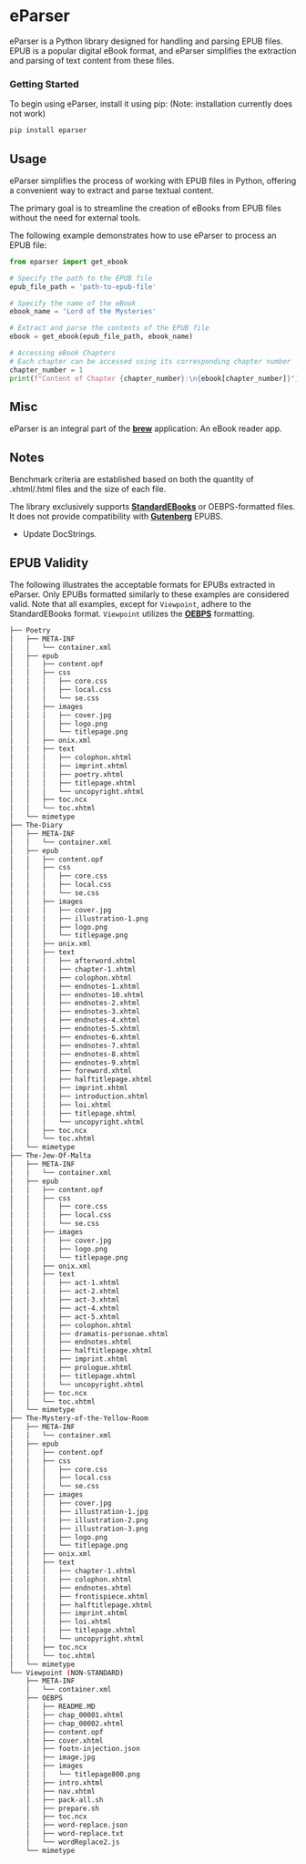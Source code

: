 # eParser

eParser is a Python library designed for handling and parsing EPUB files. EPUB is a popular digital eBook format, and eParser simplifies the extraction and parsing of text content from these files.

### Getting Started

To begin using eParser, install it using pip: (Note: installation currently does not work)

```bash
pip install eparser
```

## Usage
eParser simplifies the process of working with EPUB files in Python, offering a convenient way to extract and parse textual content. 

The primary goal is to streamline the creation of eBooks from EPUB files without the need for external tools.

The following example demonstrates how to use eParser to process an EPUB file:

```py
from eparser import get_ebook

# Specify the path to the EPUB file
epub_file_path = 'path-to-epub-file'

# Specify the name of the eBook
ebook_name = 'Lord of the Mysteries'

# Extract and parse the contents of the EPUB file
ebook = get_ebook(epub_file_path, ebook_name)

# Accessing eBook Chapters
# Each chapter can be accessed using its corresponding chapter number
chapter_number = 1
print(f"Content of Chapter {chapter_number}:\n{ebook[chapter_number]}")
```

## Misc
eParser is an integral part of the [**brew**](https://github.com/nuryase/brew) application: An eBook reader app.


## Notes
Benchmark criteria are established based on both the quantity of .xhtml/.html files and the size of each file.

The library exclusively supports [**StandardEBooks**](https://standardebooks.org/ebooks) or OEBPS-formatted files. It does not provide compatibility with [**Gutenberg**](https://www.gutenberg.org/) EPUBS.

* Update DocStrings.

## EPUB Validity

The following illustrates the acceptable formats for EPUBs extracted in eParser. Only EPUBs formatted similarly to these examples are considered valid. Note that all examples, except for ```Viewpoint```, adhere to the StandardEBooks format. ```Viewpoint``` utilizes the [**OEBPS**](https://en.wikipedia.org/wiki/EPUB#Open_Container_Format_2.0.1) formatting.

```bash
├── Poetry
│   ├── META-INF
│   │   └── container.xml
│   ├── epub
│   │   ├── content.opf
│   │   ├── css
│   │   │   ├── core.css
│   │   │   ├── local.css
│   │   │   └── se.css
│   │   ├── images
│   │   │   ├── cover.jpg
│   │   │   ├── logo.png
│   │   │   └── titlepage.png
│   │   ├── onix.xml
│   │   ├── text
│   │   │   ├── colophon.xhtml
│   │   │   ├── imprint.xhtml
│   │   │   ├── poetry.xhtml
│   │   │   ├── titlepage.xhtml
│   │   │   └── uncopyright.xhtml
│   │   ├── toc.ncx
│   │   └── toc.xhtml
│   └── mimetype
├── The-Diary
│   ├── META-INF
│   │   └── container.xml
│   ├── epub
│   │   ├── content.opf
│   │   ├── css
│   │   │   ├── core.css
│   │   │   ├── local.css
│   │   │   └── se.css
│   │   ├── images
│   │   │   ├── cover.jpg
│   │   │   ├── illustration-1.png
│   │   │   ├── logo.png
│   │   │   └── titlepage.png
│   │   ├── onix.xml
│   │   ├── text
│   │   │   ├── afterword.xhtml
│   │   │   ├── chapter-1.xhtml
│   │   │   ├── colophon.xhtml
│   │   │   ├── endnotes-1.xhtml
│   │   │   ├── endnotes-10.xhtml
│   │   │   ├── endnotes-2.xhtml
│   │   │   ├── endnotes-3.xhtml
│   │   │   ├── endnotes-4.xhtml
│   │   │   ├── endnotes-5.xhtml
│   │   │   ├── endnotes-6.xhtml
│   │   │   ├── endnotes-7.xhtml
│   │   │   ├── endnotes-8.xhtml
│   │   │   ├── endnotes-9.xhtml
│   │   │   ├── foreword.xhtml
│   │   │   ├── halftitlepage.xhtml
│   │   │   ├── imprint.xhtml
│   │   │   ├── introduction.xhtml
│   │   │   ├── loi.xhtml
│   │   │   ├── titlepage.xhtml
│   │   │   └── uncopyright.xhtml
│   │   ├── toc.ncx
│   │   └── toc.xhtml
│   └── mimetype
├── The-Jew-Of-Malta
│   ├── META-INF
│   │   └── container.xml
│   ├── epub
│   │   ├── content.opf
│   │   ├── css
│   │   │   ├── core.css
│   │   │   ├── local.css
│   │   │   └── se.css
│   │   ├── images
│   │   │   ├── cover.jpg
│   │   │   ├── logo.png
│   │   │   └── titlepage.png
│   │   ├── onix.xml
│   │   ├── text
│   │   │   ├── act-1.xhtml
│   │   │   ├── act-2.xhtml
│   │   │   ├── act-3.xhtml
│   │   │   ├── act-4.xhtml
│   │   │   ├── act-5.xhtml
│   │   │   ├── colophon.xhtml
│   │   │   ├── dramatis-personae.xhtml
│   │   │   ├── endnotes.xhtml
│   │   │   ├── halftitlepage.xhtml
│   │   │   ├── imprint.xhtml
│   │   │   ├── prologue.xhtml
│   │   │   ├── titlepage.xhtml
│   │   │   └── uncopyright.xhtml
│   │   ├── toc.ncx
│   │   └── toc.xhtml
│   └── mimetype
├── The-Mystery-of-the-Yellow-Room
│   ├── META-INF
│   │   └── container.xml
│   ├── epub
│   │   ├── content.opf
│   │   ├── css
│   │   │   ├── core.css
│   │   │   ├── local.css
│   │   │   └── se.css
│   │   ├── images
│   │   │   ├── cover.jpg
│   │   │   ├── illustration-1.jpg
│   │   │   ├── illustration-2.png
│   │   │   ├── illustration-3.png
│   │   │   ├── logo.png
│   │   │   └── titlepage.png
│   │   ├── onix.xml
│   │   ├── text
│   │   │   ├── chapter-1.xhtml
│   │   │   ├── colophon.xhtml
│   │   │   ├── endnotes.xhtml
│   │   │   ├── frontispiece.xhtml
│   │   │   ├── halftitlepage.xhtml
│   │   │   ├── imprint.xhtml
│   │   │   ├── loi.xhtml
│   │   │   ├── titlepage.xhtml
│   │   │   └── uncopyright.xhtml
│   │   ├── toc.ncx
│   │   └── toc.xhtml
│   └── mimetype
└── Viewpoint (NON-STANDARD)
    ├── META-INF
    │   └── container.xml
    ├── OEBPS
    │   ├── README.MD
    │   ├── chap_00001.xhtml
    │   ├── chap_00002.xhtml
    │   ├── content.opf
    │   ├── cover.xhtml
    │   ├── footn-injection.json
    │   ├── image.jpg
    │   ├── images
    │   │   └── titlepage800.png
    │   ├── intro.xhtml
    │   ├── nav.xhtml
    │   ├── pack-all.sh
    │   ├── prepare.sh
    │   ├── toc.ncx
    │   ├── word-replace.json
    │   ├── word-replace.txt
    │   └── wordReplace2.js
    └── mimetype

```